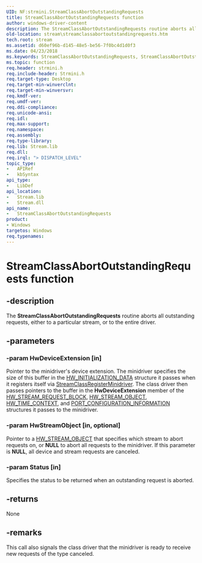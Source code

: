 ```yaml
---
UID: NF:strmini.StreamClassAbortOutstandingRequests
title: StreamClassAbortOutstandingRequests function
author: windows-driver-content
description: The StreamClassAbortOutstandingRequests routine aborts all outstanding requests, either to a particular stream, or to the entire driver.
old-location: stream\streamclassabortoutstandingrequests.htm
tech.root: stream
ms.assetid: d60ef96b-d145-48e5-be56-7f0bc4d1d0f3
ms.date: 04/23/2018
ms.keywords: StreamClassAbortOutstandingRequests, StreamClassAbortOutstandingRequests routine [Streaming Media Devices], strclass-routines_f0bb32ce-019d-4c2f-90f6-cf6d54e2fb08.xml, stream.streamclassabortoutstandingrequests, strmini/StreamClassAbortOutstandingRequests
ms.topic: function
req.header: strmini.h
req.include-header: Strmini.h
req.target-type: Desktop
req.target-min-winverclnt: 
req.target-min-winversvr: 
req.kmdf-ver: 
req.umdf-ver: 
req.ddi-compliance: 
req.unicode-ansi: 
req.idl: 
req.max-support: 
req.namespace: 
req.assembly: 
req.type-library: 
req.lib: Stream.lib
req.dll: 
req.irql: "> DISPATCH_LEVEL"
topic_type:
-	APIRef
-	kbSyntax
api_type:
-	LibDef
api_location:
-	Stream.lib
-	Stream.dll
api_name:
-	StreamClassAbortOutstandingRequests
product:
- Windows
targetos: Windows
req.typenames: 
---
```


# StreamClassAbortOutstandingRequests function


## -description


The <b>StreamClassAbortOutstandingRequests</b> routine aborts all outstanding requests, either to a particular stream, or to the entire driver.


## -parameters




### -param HwDeviceExtension [in]

Pointer to the minidriver's device extension. The minidriver specifies the size of this buffer in the <a href="https://msdn.microsoft.com/library/windows/hardware/ff559682">HW_INITIALIZATION_DATA</a> structure it passes when it registers itself via <a href="https://msdn.microsoft.com/library/windows/hardware/ff568263">StreamClassRegisterMinidriver</a>. The class driver then passes pointers to the buffer in the <b>HwDeviceExtension</b> member of the <a href="https://msdn.microsoft.com/library/windows/hardware/ff559702">HW_STREAM_REQUEST_BLOCK</a>, <a href="https://msdn.microsoft.com/library/windows/hardware/ff559697">HW_STREAM_OBJECT</a>, <a href="https://msdn.microsoft.com/library/windows/hardware/ff559706">HW_TIME_CONTEXT</a>, and <a href="https://msdn.microsoft.com/library/windows/hardware/ff567785">PORT_CONFIGURATION_INFORMATION</a> structures it passes to the minidriver.


### -param HwStreamObject [in, optional]

Pointer to a <a href="https://msdn.microsoft.com/library/windows/hardware/ff559697">HW_STREAM_OBJECT</a> that specifies which stream to abort requests on, or <b>NULL</b> to abort all requests to the minidriver. If this parameter is <b>NULL</b>, all device and stream requests are canceled.


### -param Status [in]

Specifies the status to be returned when an outstanding request is aborted. 


## -returns



None




## -remarks



This call also signals the class driver that the minidriver is ready to receive new requests of the type canceled.



